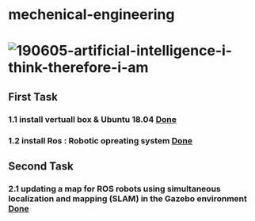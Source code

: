 # mechenical-engineering
# ![190605-artificial-intelligence-i-think-therefore-i-am](https://user-images.githubusercontent.com/86845134/124774223-4f88c400-df46-11eb-9517-6fd6b2d73348.jpg)

## First Task 
### 1.1  install vertuall box & Ubuntu 18.04 [Done ](https://github.com/FaiyKhalid/AI-smart-Methods-/blob/main/1.1%20virtualBox%20%24%20ubuntu%2018.04.md)
### 1.2  install Ros : Robotic opreating system [Done ](https://github.com/FaiyKhalid/AI-smart-Methods-/blob/main/1.2%20install%20Ros%20:%20robotic%20operating%20system.md)

## Second Task 
### 2.1 updating a map for ROS robots using simultaneous localization and mapping (SLAM) in the Gazebo environment [Done ](https://github.com/FaiyKhalid/AI-smart-Methods-/blob/main/2.1.Simulation%2C%20Mapping%2C%20Controlling%20a%20turtlebot%20robot.md)
### 
